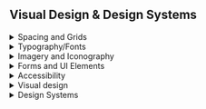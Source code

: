 ## Visual Design & Design Systems

<details>
  <summary>Spacing and Grids</summary>
  
- Grids: Always start with the basics. In this case, base units. The base units are going to define what every other unit is based off of. They make the whole design easier to scale and handoff. The base unit that is the most recommended is 8px because most screen sizes are divisible by 8 and its divisible itself. All other UI elements should be in increments of the base unit.

Grids are made up of **3 elements: columns, gutters, and margins**. Columns are the vertical sections that go from left to right. Typically a **12 column grid** is used, because it can be divided in so many ways it makes it more versatile. Keep in mind, most desktops today are extremely wide. Use max-width to contain your grid so users don't have to turn left to right to view all of your content. Gutters are the white space between the columns. Margins are the outside edges of the columns that separate the grid from the edge of the screen. The gutter and margin size are going to be a multiple of the base unit.

- Layouts: Using multiple types of grids together can help balance and visually enhance your design, but once you get your grids on a page, there are still more choices to make. The responsive part of the grid comes with choosing between fixed, fluid, and adaptive grids. Fixed layouts will stay the same no matter what the screen size. Fluid layouts will stretch and shrink with your content. Adaptive layouts will change to use different grids depending on the screen size it is at. By using breakpoints, you are able to change the design of the page for different screen sizes.

There are far too many screen sizes out there now to worry about specific breakpoint numbers. Using just small (600px), medium (768px), large (1024px), and extra-large (1280px) sizes will be a good starting off point to get an idea of what the layouts should be.
</details>

<details>
  <summary>Typography/Fonts</summary>
Typographic design is a highly specialized area of graphic design focusing on the creation and design of letterforms, typefaces, and type treatments . Some type designers own digital type foundries, which are firms that design, license, publish, and dispense fonts. Other typographers specialize in handmade type and typefaces. Lettering is the drawing of letterforms by hand (as opposed to type generated on a computer). Typographic design includes custom and proprietary font design for digital type foundries, hand lettering,handmade type, and custom typography.

By taking a **base font size of 16px**, you can multiply it by the **golden ratio of 1.618** and get multiples of the size for headings. 
You end up with **10px or 0.618em, 16px or 1em, 26px or 1.6118em, 42px or 2.618em, and 68px or 4.236em**. These fonts follow the golden ratio curve and are eye-catching.

### Color: Before choosing colors, ask yourself what message does the brand want to communicate or what problem is it trying to solve. Colors can really influence the personality of the brand.

Another thing to look at is who the target users are. Knowing the demographic of the users and if there are cultural influences can really help in choosing the right colors. Think about what the colors mean to you as well. The psychology of color is a powerful tool that shapes how we perceive the world.

Colors should be able to be scaled or added to, by having a mini monochromatic palette within each color. You can add depth to your blacks and greys by adding in hints of the brand colors. Sometimes black comes off as too harsh if left untouched.

The most important thing when choosing **colors is to test for accessibility**. Make sure there is enough contrast between backgrounds and foregrounds to ensure it is readable for everyone. 
</details>

<details>
  <summary>Imagery and Iconography</summary>
Images,Icons, and Illustration
</details>

<details>
  <summary>Forms and UI Elements</summary>
  
- **Forms**: Forms are a collection of input fields that allow users to submit data to a server or process within an application. They are commonly used for tasks such as signing up, logging in, filling out contact information, or submitting feedback. A form typically includes:
    - Text Fields: For entering text input.
    - Checkboxes: For selecting multiple options.
    - Radio Buttons: For selecting one option from a set.
    - Dropdowns: For selecting an option from a list.
    - Buttons: For submitting or resetting the form.
     - Labels: Text that describes the purpose of each input field.
    - Error Messages: To indicate if there are issues with the input (e.g., required fields left empty).
- **UI Elements**: UI Elements are the building blocks of a user interface. They are the components that users interact with on a screen. These elements can be simple or complex and include:
    - Buttons: Interactive elements that trigger actions (e.g., "Submit", "Cancel").
    - Text Fields: Areas where users can input text.
    - Icons: Visual symbols representing actions, objects, or ideas.
    - Sliders: UI components that allow users to select a value from a range.
    - Progress Bars: Visual indicators showing the progression of a process.
    - Tabs: Navigational elements that switch between different views or sections.
    - Modals: Pop-up dialogs that require user interaction before returning to the main content.
    - Tooltips: Small informational pop-ups that appear when hovering over an element.
</details>

<details>
  <summary>Accessibility</summary>

  Accessible design enables users with diverse abilities to navigate, understand, and enjoy a UI. As designers, the products that we create should be usable by everyone. If just one person can't use your design, then you have failed them in a sense. This is the process of accessibility, making things accessible to all people.

  - [Accessibility - Material Design](https://m3.material.io/foundations/designing/overview)
  - [WCAG Standard](https://www.w3.org/WAI/standards-guidelines/wcag/)

   > "Accessibility is not a checklist. It should be ingrained in the way we design." - Daniel Schifano

   Assistive technologies
    - Screen readers: A program that reads the content of a web page created for visually impaired users.
    - Braille terminals: A keyboard created for the blind or visually impaired users to navigate a computer and the internet.
    - Screen magnifier: Enlarges a portion of the screen that the user hovers over.
    - Alternate Input Devices & Software: These include voice and push buttons that control the actions on the computer.
</details>

<details>
  <summary>Visual design</summary>

  Web composition refers to how visual elements are arranged on a web page to create clarity, hierarchy, usability, and aesthetic balance. A strong composition helps users navigate content and engage intuitively with the site.

### Core Principles of Web Composition

**1. Grid System**
- Creates consistent alignment and spacing
- Helps maintain rhythm and structure
- Common systems: 12-column grid, baseline grid

**2. Visual Hierarchy**
- Guides the viewer’s eye from most to least important
- Uses size, color, spacing, and contrast
- Example: Headline > Subheading > Body text > Footer

**3. Whitespace (Negative Space)**
- Gives elements room to breathe
- Enhances clarity and elegance
- Prevents clutter and overload

**4. Balance and Symmetry**
- Symmetrical: Stable, formal, safe (e.g., portfolios)
- Asymmetrical: Dynamic, engaging, modern (e.g., creative studios)

**5. Focal Point**
- Clear visual entry point (e.g., hero image, call to action)
- Often larger or more colorful than surroundings

**6. Consistency**
- Typography, colors, and UI elements repeat consistently
- Supports brand identity and user recognition

### Recommended Visuals for Web Composition
Visual types to use for teaching and layout reference:
- Wireframe layout examples (mobile vs desktop)
- Grid overlays on existing websites
- Visual hierarchy diagrams
- Before/after layout improvements

### ✅ Summary
> “Good composition is invisible. It guides, balances, and brings clarity without calling attention to itself.”

A well-composed web page invites users in, helps them understand what to do, and reflects the brand’s tone — all without visual chaos.

 ![composition](./composition.png  "composition")

</details>

<details>
  <summary>Design Systems</summary>

  A design system is a single place where all the elements needed to design a product live. It creates a single source of truth for each individual element of the design where anyone on a team can easily see and use it. A common methodology for design systems is atomic design. It is based on the book of the same name by Brad Frost and breaks a design system up into atoms, molecules, organisms, templates, and pages that work together to create an entire system for a product. Each piece builds on the piece before it and adds more to the design. In the Complete Web & Mobile Designer course, Daniel uses a similar methodology based on a foundation, components, and then recipes to build out an entire product.
  - The foundation has colors, typography, icons, and other individual items that may be used in the product.
  - Components are where elements from the foundation are put together to make reusable items such as buttons, inputs, and cards.
  - The recipes section is where all the components come together to make even bigger groupings of what will make up sections of an app or a page.
  - The biggest thing to remember is that design systems are ever evolving.

  - [Google - Material Design](https://m3.material.io/)

  Material Design is a design system built and supported by Google designers and developers. Material.io ies in-depth UX guidance and UI component implementations for Android, Flutter, and the Web.The latest version, Material 3, enables personal, adaptive, and expressive experiences – from dynamic color and enhanced accessibility, to foundations for large screen layouts and design tokens.nclud
</details>


